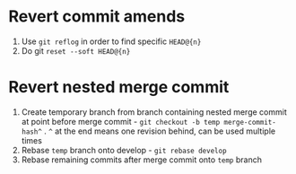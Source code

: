 # Revert commit amends
1. Use `git reflog` in order to find specific `HEAD@{n}` 
2. Do git `reset --soft HEAD@{n}` 
# Revert nested merge commit
1. Create temporary branch from branch containing nested merge commit at point before merge commit - `git checkout -b temp merge-commit-hash^` . `^` at the end means one revision behind, can be used multiple times
2. Rebase `temp` branch onto develop - `git rebase develop`
3. Rebase remaining commits after merge commit onto `temp` branch